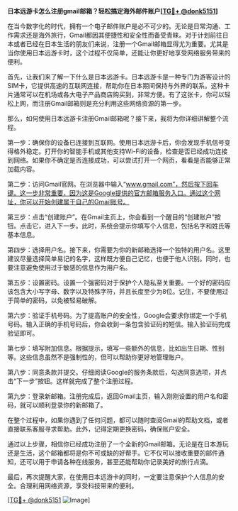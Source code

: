 **日本远游卡怎么注册gmail邮箱？轻松搞定海外邮件账户[[TG💪+ @donk5151](https://t.me/s/donk5151)]**

在当今数字化的时代，拥有一个电子邮件账户是必不可少的。无论是日常沟通、工作需求还是海外旅行，Gmail都因其便捷性和安全性而备受青睐。对于计划前往日本或者已经在日本生活的朋友们来说，注册一个Gmail邮箱显得尤为重要。尤其是当你使用日本远游卡时，这个过程不仅简单，还能让你更好地享受网络服务带来的便利。

首先，让我们来了解一下什么是日本远游卡。日本远游卡是一种专门为游客设计的SIM卡，它提供高速的互联网连接，帮助你在日本期间保持与外界的联系。这种卡片通常可以在机场或各大电子产品商店购买到，非常方便。有了这张卡，你可以轻松上网，而注册Gmail邮箱则是充分利用这些网络资源的第一步。

那么，如何使用日本远游卡注册Gmail邮箱呢？接下来，我将为你详细讲解整个流程。

第一步：确保你的设备已连接到互联网。使用日本远游卡后，你会发现手机信号变得格外稳定。打开你的智能手机或其他支持Wi-Fi的设备，检查是否已经成功连接到网络。如果你不确定是否连接成功，可以尝试打开一个网页，看看是否能够正常加载内容。

第二步：访问Gmail官网。在浏览器中输入“www.gmail.com”，然后按下回车键。这一步非常重要，因为这是Google提供的官方邮箱服务入口。通过这个网址，你可以开始创建属于自己的Gmail账号。

第三步：点击“创建账户”。在Gmail主页上，你会看到一个醒目的“创建账户”按钮。点击它，进入下一步。此时，系统会提示你填写个人信息，包括名字和姓氏等基本信息。

第四步：选择用户名。接下来，你需要为你的新邮箱选择一个独特的用户名。这里建议尽量选择简单易记的名字，这样既方便自己记忆，也便于他人识别。同时，也要注意避免使用过于敏感的信息作为用户名。

第五步：设置密码。设置一个强密码对于保护个人隐私至关重要。一个好的密码应该包含大小写字母、数字以及特殊字符，并且长度至少为8位。记住，不要使用过于简单的密码，以免被轻易破解。

第六步：验证手机号码。为了提高账户的安全性，Google会要求你绑定一个手机号码。输入正确的手机号码后，你会收到一条包含验证码的短信。输入验证码完成验证即可。

第七步：填写附加信息。根据提示，填写一些额外的信息，比如出生日期、性别等。这些信息虽然不是强制性的，但可以帮助你更好地管理账户。

第八步：同意条款并提交。仔细阅读Google的服务条款后，勾选同意选项，并点击“下一步”按钮。这样就完成了整个注册过程。

第九步：登录新邮箱。注册完成后，返回Gmail主页，输入刚刚设置的用户名和密码，就可以顺利登录你的新邮箱了。

在整个过程中，如果你遇到了任何问题，都可以随时查阅Gmail的帮助文档，或者直接联系客服寻求帮助。此外，记得定期更换密码，确保账户安全。

通过以上步骤，相信你已经成功注册了一个全新的Gmail邮箱。无论是在日本游玩还是生活，这个邮箱都将是你不可或缺的好帮手。它不仅可以接收重要的邮件通知，还可以用于申请各种在线服务，甚至还能帮助你记录美好的旅行点滴。

最后，再次提醒大家，在使用日本远游卡的同时，一定要注意保护个人信息的安全。合理利用网络资源，享受科技带来的便利。

[[TG💪+ @donk5151](https://t.me/s/donk5151) ![Image](https://i.postimg.cc/rwNCRYN7/Snipaste-2025-04-30-17-27-05.png)]